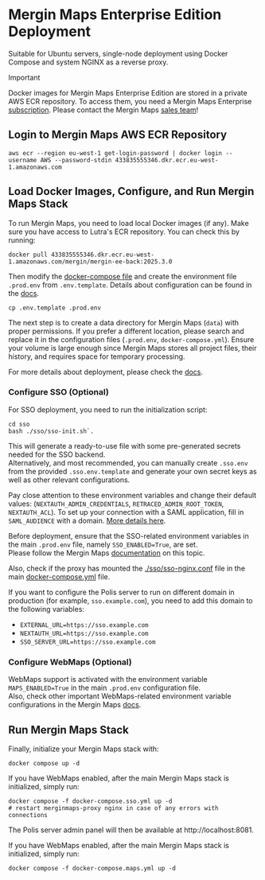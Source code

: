 # Mergin Maps Enterprise Edition Deployment

Suitable for Ubuntu servers, single-node deployment using Docker Compose and system NGINX as a reverse proxy.

> [!IMPORTANT]
> Docker images for Mergin Maps Enterprise Edition are stored in a private AWS ECR repository.
> To access them, you need a Mergin Maps Enterprise [subscription](https://merginmaps.com/pricing).
> Please contact the Mergin Maps [sales team](https://merginmaps.com/contact-sales)!

## Login to Mergin Maps AWS ECR Repository

```shell
aws ecr --region eu-west-1 get-login-password | docker login --username AWS --password-stdin 433835555346.dkr.ecr.eu-west-1.amazonaws.com
```

## Load Docker Images, Configure, and Run Mergin Maps Stack

To run Mergin Maps, you need to load local Docker images (if any). Make sure you have access to Lutra's ECR repository. You can check this by running:

```shell
docker pull 433835555346.dkr.ecr.eu-west-1.amazonaws.com/mergin/mergin-ee-back:2025.3.0
```

Then modify the [docker-compose file](docker-compose.yml) and create the environment file `.prod.env` from `.env.template`. Details about configuration can be found in the [docs](https://merginmaps.com/docs/server/install/).

```shell
cp .env.template .prod.env
```

The next step is to create a data directory for Mergin Maps (`data`) with proper permissions. If you prefer a different location, please search and replace it in the configuration files (`.prod.env`, `docker-compose.yml`). Ensure your volume is large enough since Mergin Maps stores all project files, their history, and requires space for temporary processing.

For more details about deployment, please check the [docs](https://merginmaps.com/docs/server/install/#deployment).

### Configure SSO (Optional)

For SSO deployment, you need to run the initialization script:

```shell
cd sso
bash ./sso/sso-init.sh`. 
```

This will generate a ready-to-use file with some pre-generated secrets needed for the SSO backend.  
Alternatively, and most recommended, you can manually create `.sso.env` from the provided `.sso.env.template` and generate your own secret keys as well as other relevant configurations.

Pay close attention to these environment variables and change their default values: (`NEXTAUTH_ADMIN_CREDENTIALS`, `RETRACED_ADMIN_ROOT_TOKEN`, `NEXTAUTH_ACL`). To set up your connection with a SAML application, fill in `SAML_AUDIENCE` with a domain. [More details here](https://www.ory.sh/docs/polis/deploy/env-variables#saml_audience).

Before deployment, ensure that the SSO-related environment variables in the main `.prod.env` file, namely `SSO_ENABLED=True`, are set.  
Please follow the Mergin Maps [documentation](https://merginmaps.com/docs/server/environment/#sso) on this topic.

Also, check if the proxy has mounted the [./sso/sso-nginx.conf](./sso/sso-nginx.conf) file in the main [docker-compose.yml](./docker-compose.yml) file.

If you want to configure the Polis server to run on different domain in production (for example, `sso.example.com`), you need to add this domain to the following variables:

* `EXTERNAL_URL=https://sso.example.com`
* `NEXTAUTH_URL=https://sso.example.com`
* `SSO_SERVER_URL=https://sso.example.com`

### Configure WebMaps (Optional)

WebMaps support is activated with the environment variable `MAPS_ENABLED=True` in the main `.prod.env` configuration file.  
Also, check other important WebMaps-related environment variable configurations in the Mergin Maps [docs](https://merginmaps.com/docs/server/environment/#webmaps).

## Run Mergin Maps Stack

Finally, initialize your Mergin Maps stack with:

```shell
docker compose up -d
```

If you have WebMaps enabled, after the main Mergin Maps stack is initialized, simply run:

```shell
docker compose -f docker-compose.sso.yml up -d
# restart merginmaps-proxy nginx in case of any errors with connections
```

The Polis server admin panel will then be available at http://localhost:8081.

If you have WebMaps enabled, after the main Mergin Maps stack is initialized, simply run:

```shell
docker compose -f docker-compose.maps.yml up -d
```

